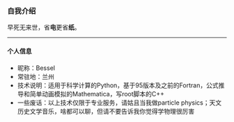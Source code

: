 ### 自我介绍
早死无来世，省**电**更省**纸**。
***
#### 个人信息
* 昵称：Bessel
* 常驻地：兰州
* 技术说明：适用于科学计算的Python，基于95版本及之前的Fortran，公式推导和简单动画模拟的Mathematica，写root脚本的C++
* 一些废话：以上技术仅限于专业服务，请姑且当我做particle physics；天文历史文学音乐，啥都可以聊，但请不要告诉我你觉得学物理很厉害
